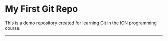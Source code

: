 # My First Git Repo

This is a demo repository created for learning Git in the ICN programming course.

---
